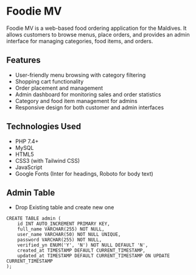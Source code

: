 # Foodie MV

Foodie MV is a web-based food ordering application for the Maldives. It allows customers to browse menus, place orders, and provides an admin interface for managing categories, food items, and orders.

## Features

- User-friendly menu browsing with category filtering
- Shopping cart functionality
- Order placement and management
- Admin dashboard for monitoring sales and order statistics
- Category and food item management for admins
- Responsive design for both customer and admin interfaces

## Technologies Used

- PHP 7.4+
- MySQL
- HTML5
- CSS3 (with Tailwind CSS)
- JavaScript
- Google Fonts (Inter for headings, Roboto for body text)

## Admin Table

- Drop Existing table and create new one

```mysql
CREATE TABLE admin (
    id INT AUTO_INCREMENT PRIMARY KEY,
    full_name VARCHAR(255) NOT NULL,
    user_name VARCHAR(50) NOT NULL UNIQUE,
    password VARCHAR(255) NOT NULL,
    verified_yn ENUM('Y', 'N') NOT NULL DEFAULT 'N',
    created_at TIMESTAMP DEFAULT CURRENT_TIMESTAMP,
    updated_at TIMESTAMP DEFAULT CURRENT_TIMESTAMP ON UPDATE CURRENT_TIMESTAMP
);
```

